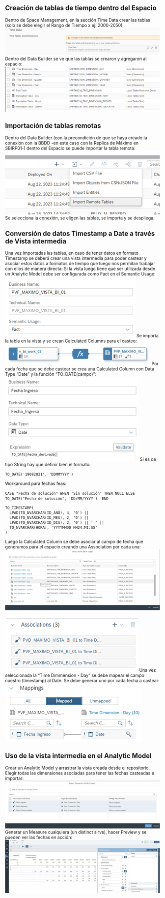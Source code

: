 ## Creación de tablas de tiempo dentro del Espacio

Dentro de Space Management, en la sección Time Data crear las tablas (solo se debe elegir el Rango de Tiempo x ej: 2000-2050)
![image](uploads/03ef45b5254292d8fdc00c7928623a7f/image.png)
Dentro del Data Builder se ve que las tablas se crearon y agregaron al espacio:
![image](uploads/b160da68b3ce41af6694b7675b095e2c/image.png)
## Importación de tablas remotas

Dentro del Data Builder (con la precondición de que se haya creado la conexión con la BBDD -en este caso con la Replica de Máximo en SBIRP01-) dentro del Espacio se puede importar la tabla remota:
![image](uploads/45804a57063296e88b10c25685b073d1/image.png)
Se selecciona la conexión, se eligen las tablas, se importa y se despliega.

## Conversión de datos Timestamp a Date a través de Vista intermedia

Una vez importadas las tablas, en caso de tener datos en formato Timestamp se deberá crear una vista intermedia para poder castear y asociar estos datos a formatos de tiempo que luego nos permitan trabajar con ellos de manera directa:
Si la vista luego tiene que ser utilizada desde un Analytic Model debe ser configurada como Fact en el Semantic Usage:
![image](uploads/ea2d0e0e6d0295ffc0582281dea459a6/image.png)
Se importa la tabla en la vista y se crean Calculated Columns para el casteo:
![image](uploads/123affd42cf1ed9fb6d17e1b5824f767/image.png)
Por cada fecha que se debe castear se crea una Calculated Column con Data Type “Date” y la función “TO_DATE(campo)”:
![image](uploads/7e4000058b49523c8cc3afb265a3bf87/image.png)
Si es de tipo String hay que definir bien el formato: 

`TO_DATE('19082021', 'DDMMYYYY')`

Workaround para fechas feas: 

`CASE "Fecha de solución" WHEN 'Sin solución' THEN NULL ELSE TO_DATE("Fecha de solución", 'DD/MM/YYYY')  END`

```
TO_TIMESTAMP(
  LPAD(TO_NVARCHAR(ID_ANO), 4, '0') ||
  LPAD(TO_NVARCHAR(ID_MES), 2, '0') ||
  LPAD(TO_NVARCHAR(ID_DIA), 2, '0') || ' ' ||
  TO_NVARCHAR(HORA), 'YYYYMMDD HH24:MI:SS'
)
```

Luego la Calculated Column se debe asociar al campo de fecha que generamos para el espacio creando una Association por cada una:
![image](uploads/1dc2c95c7d744bb1c7410e11653e8ffe/image.png)

![image](uploads/ceb5b7464ffeeeea4837f97ccc45cd8b/image.png)
Una vez seleccionada la “Time Dimmension - Day” se debe mapear el campo nuestro (timestamp) al Date. Se debe generar uno por cada fecha a castear:
![image](uploads/949d9ed9b2910c1adf3b2de3e640acdc/image.png)
## Uso de la vista intermedia en el Analytic Model
Crear un Analytic Model y arrastrar la vista creada desde el repositorio. Elegir todas las dimensiones asociadas para tener las fechas casteadas e importar:
![image](uploads/2a4a55f8db00420d26313a14273ad1c0/image.png)
Generar un Measure cualquiera (un distinct sirve), hacer Preview y se pueden ver las fechas en acción:
![image](uploads/2415e147ed6458a1f5c2ec749fcd3fdd/image.png)